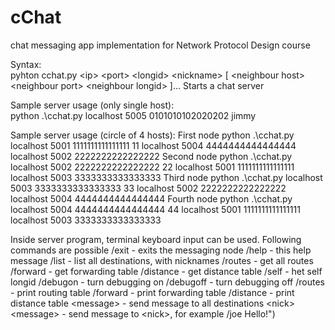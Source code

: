 # cChat
chat messaging app implementation for Network Protocol Design course

Syntax:  
 pyhton cchat.py \<ip\> \<port\> \<longid\> \<nickname\> \[ \<neighbour host\> \<neighbour port\> \<neighbour longid\> ]...
  Starts a chat server

Sample server usage (only single host):  
 python .\cchat.py localhost 5005 0101010102020202 jimmy

Sample server usage (circle of 4 hosts):
 First node
  python .\cchat.py localhost 5001 1111111111111111 11 localhost 5004 4444444444444444 localhost 5002 2222222222222222
 Second node
  python .\cchat.py localhost 5002 2222222222222222 22 localhost 5001 1111111111111111 localhost 5003 3333333333333333
 Third node
  python .\cchat.py localhost 5003 3333333333333333 33 localhost 5002 2222222222222222 localhost 5004 4444444444444444
 Fourth node
  python .\cchat.py localhost 5004 4444444444444444 44 localhost 5001 1111111111111111 localhost 5003 3333333333333333

Inside server program, terminal keyboard input can be used. Following commands are possible
 /exit - exits the messaging node
 /help - this help message
 /list - list all destinations, with nicknames
 /routes - get all routes
 /forward - get forwarding table
 /distance - get distance table
 /self - het self longid
 /debugon - turn debugging on
 /debugoff - turn debugging off
 /routes - print routing table
 /forward - print forwarding table
 /distance - print distance table
 \<message\> - send message to all destinations
 \<nick\> \<message\> - send message to \<nick\>, for example /joe Hello!")



